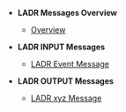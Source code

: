 - **LADR Messages Overview**
  - [Overview](home.md)

- **LADR INPUT Messages**
  - [LADR Event Message](ladr/LADREventMessage.md)

- **LADR OUTPUT Messages**
  - [LADR xyz Message](home.md)
